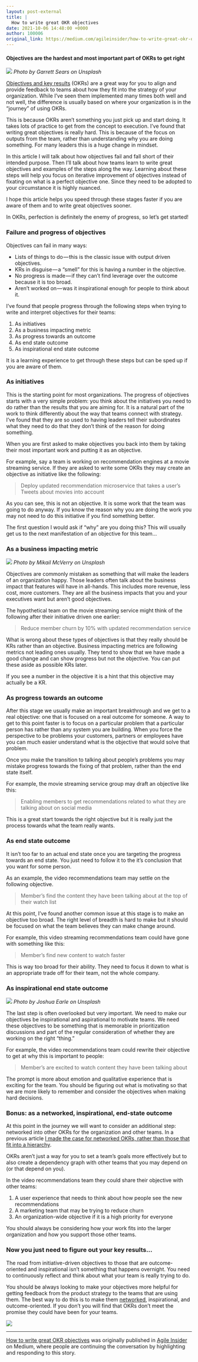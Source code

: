 ```yaml
---
layout: post-external
title: |
  How to write great OKR objectives
date: 2021-10-06 14:48:00 +0000
author: 100006
original_link: https://medium.com/agileinsider/how-to-write-great-okr-objectives-91a2d6b5c75e?source=rss-ba6349c9c628------2
---
```


#### Objectives are the hardest and most important part of OKRs to get right

![](https://cdn-images-1.medium.com/max/1024/1*mHcX40IziDGa7LWUOgpR4A.jpeg)
_Photo by Garrett Sears on Unsplash_

[Objectives and key results](https://www.whatmatters.com/faqs/okr-meaning-definition-example) (OKRs) are a great way for you to align and provide feedback to teams about how they fit into the strategy of your organization. While I’ve seen them implemented many times both well and not well, the difference is usually based on where your organization is in the “journey” of using OKRs.

This is because OKRs aren’t something you just pick up and start doing. It takes lots of practice to get from the concept to execution. I’ve found that writing great objectives is really hard. This is because of the focus on outputs from the team, rather than understanding why you are doing something. For many leaders this is a huge change in mindset.

In this article I will talk about how objectives fail and fall short of their intended purpose. Then I’ll talk about how teams learn to write great objectives and examples of the steps along the way. Learning about these steps will help you focus on iterative improvement of objectives instead of fixating on what is a perfect objective one. Since they need to be adopted to your circumstance it is highly nuanced.

I hope this article helps you speed through these stages faster if you are aware of them and to write great objectives sooner.

In OKRs, perfection is definitely the enemy of progress, so let’s get started!

### Failure and progress of objectives

Objectives can fail in many ways:

- Lists of things to do — this is the classic issue with output driven objectives.
- KRs in disguise — a “smell” for this is having a number in the objective.
- No progress is made — if they can’t find leverage over the outcome because it is too broad.
- Aren’t worked on — was it inspirational enough for people to think about it.

I’ve found that people progress through the following steps when trying to write and interpret objectives for their teams:

1. As initiatives
2. As a business impacting metric
3. As progress towards an outcome
4. As end state outcome
5. As inspirational end state outcome

It is a learning experience to get through these steps but can be sped up if you are aware of them.

### As initiatives

This is the starting point for most organizations. The progress of objectives starts with a very simple problem: you think about the initiatives you need to do rather than the results that you are aiming for. It is a natural part of the work to think differently about the way that teams connect with strategy. I’ve found that they are so used to having leaders tell their subordinates what they need to do that they don’t think of the reason for doing something.

When you are first asked to make objectives you back into them by taking their most important work and putting it as an objective.

For example, say a team is working on recommendation engines at a movie streaming service. If they are asked to write some OKRs they may create an objective as initiative like the following:

> Deploy updated recommendation microservice that takes a user’s Tweets about movies into account

As you can see, this is not an objective. It is some work that the team was going to do anyway. If you know the reason why you are doing the work you may not need to do this initiative if you find something better.

The first question I would ask if “why” are you doing this? This will usually get us to the next manifestation of an objective for this team…

### As a business impacting metric

![](https://cdn-images-1.medium.com/max/1024/0*xTWjvrqh03C9whsi)
_Photo by Mikail McVerry on Unsplash_

Objectives are commonly mistaken as something that will make the leaders of an organization happy. Those leaders often talk about the business impact that features will have in all-hands. This includes more revenue, less cost, more customers. They are all the business impacts that you and your executives want but aren’t good objectives.

The hypothetical team on the movie streaming service might think of the following after their initiative driven one earlier:

> Reduce member churn by 10% with updated recommendation service

What is wrong about these types of objectives is that they really should be KRs rather than an objective. Business impacting metrics are following metrics not leading ones usually. They tend to show that we have made a good change and can show progress but not the objective. You can put these aside as possible KRs later.

If you see a number in the objective it is a hint that this objective may actually be a KR.

### As progress towards an outcome

After this stage we usually make an important breakthrough and we get to a real objective: one that is focused on a real outcome for someone. A way to get to this point faster is to focus on a particular problem that a particular person has rather than any system you are building. When you force the perspective to be problems your customers, partners or employees have you can much easier understand what is the objective that would solve that problem.

Once you make the transition to talking about people’s problems you may mistake progress towards the fixing of that problem, rather than the end state itself.

For example, the movie streaming service group may draft an objective like this:

> Enabling members to get recommendations related to what they are talking about on social media

This is a great start towards the right objective but it is really just the process towards what the team really wants.

### As end state outcome

It isn’t too far to an actual end state once you are targeting the progress towards an end state. You just need to follow it to the it’s conclusion that you want for some person.

As an example, the video recommendations team may settle on the following objective.

> Member’s find the content they have been talking about at the top of their watch list

At this point, I’ve found another common issue at this stage is to make an objective too broad. The right level of breadth is hard to make but it should be focused on what the team believes they can make change around.

For example, this video streaming recommendations team could have gone with something like this:

> Member’s find new content to watch faster

This is way too broad for their ability. They need to focus it down to what is an appropriate trade off for their team, not the whole company.

### As inspirational end state outcome

![](https://cdn-images-1.medium.com/max/1024/0*DxUh33mLtJWBrY5R)
_Photo by Joshua Earle on Unsplash_

The last step is often overlooked but very important. We need to make our objectives be inspirational and aspirational to motivate teams. We need these objectives to be something that is memorable in prioritization discussions and part of the regular consideration of whether they are working on the right “thing.”

For example, the video recommendations team could rewrite their objective to get at why this is important to people:

> Member’s are excited to watch content they have been talking about

The prompt is more about emotion and qualitative experience that is exciting for the team. You should be figuring out what is motivating so that we are more likely to remember and consider the objectives when making hard decisions.

### Bonus: as a networked, inspirational, end-state outcome

At this point in the journey we will want to consider an additional step: networked into other OKRs for the organization and other teams. In a previous article [I made the case for networked OKRs, rather than those that fit into a hierarchy](https://medium.com/agileinsider/okrs-are-networks-not-hierarchies-594a9fb48715).

OKRs aren’t just a way for you to set a team’s goals more effectively but to also create a dependency graph with other teams that you may depend on (or that depend on you).

In the video recommendations team they could share their objective with other teams:

1. A user experience that needs to think about how people see the new recommendations
2. A marketing team that may be trying to reduce churn
3. An organization-wide objective if it is a high priority for everyone

You should always be considering how your work fits into the larger organization and how you support those other teams.

### Now you just need to figure out your key results…

The road from initiative-driven objectives to those that are outcome-oriented and inspirational isn’t something that happens overnight. You need to continuously reflect and think about what your team is really trying to do.

You should be always looking to make your objectives more helpful for getting feedback from the product strategy to the teams that are using them. The best way to do this is to make them [networked](https://medium.com/agileinsider/okrs-are-networks-not-hierarchies-594a9fb48715), inspirational, and outcome-oriented. If you don’t you will find that OKRs don’t meet the promise they could have been for your teams.

 ![](https://medium.com/_/stat?event=post.clientViewed&referrerSource=full_rss&postId=91a2d6b5c75e)
* * *

[How to write great OKR objectives](https://medium.com/agileinsider/how-to-write-great-okr-objectives-91a2d6b5c75e) was originally published in [Agile Insider](https://medium.com/agileinsider) on Medium, where people are continuing the conversation by highlighting and responding to this story.
